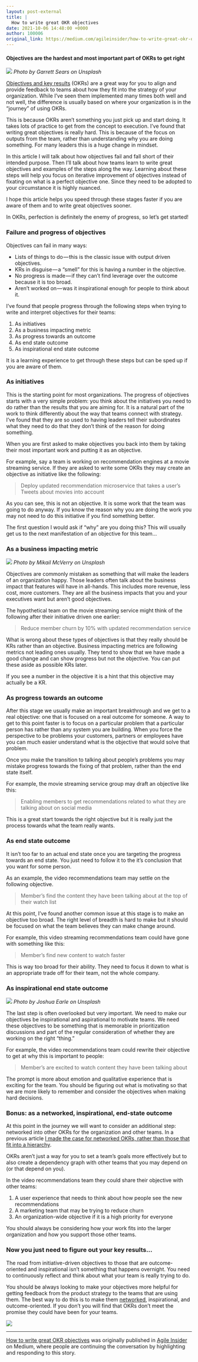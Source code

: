 ```yaml
---
layout: post-external
title: |
  How to write great OKR objectives
date: 2021-10-06 14:48:00 +0000
author: 100006
original_link: https://medium.com/agileinsider/how-to-write-great-okr-objectives-91a2d6b5c75e?source=rss-ba6349c9c628------2
---
```


#### Objectives are the hardest and most important part of OKRs to get right

![](https://cdn-images-1.medium.com/max/1024/1*mHcX40IziDGa7LWUOgpR4A.jpeg)
_Photo by Garrett Sears on Unsplash_

[Objectives and key results](https://www.whatmatters.com/faqs/okr-meaning-definition-example) (OKRs) are a great way for you to align and provide feedback to teams about how they fit into the strategy of your organization. While I’ve seen them implemented many times both well and not well, the difference is usually based on where your organization is in the “journey” of using OKRs.

This is because OKRs aren’t something you just pick up and start doing. It takes lots of practice to get from the concept to execution. I’ve found that writing great objectives is really hard. This is because of the focus on outputs from the team, rather than understanding why you are doing something. For many leaders this is a huge change in mindset.

In this article I will talk about how objectives fail and fall short of their intended purpose. Then I’ll talk about how teams learn to write great objectives and examples of the steps along the way. Learning about these steps will help you focus on iterative improvement of objectives instead of fixating on what is a perfect objective one. Since they need to be adopted to your circumstance it is highly nuanced.

I hope this article helps you speed through these stages faster if you are aware of them and to write great objectives sooner.

In OKRs, perfection is definitely the enemy of progress, so let’s get started!

### Failure and progress of objectives

Objectives can fail in many ways:

- Lists of things to do — this is the classic issue with output driven objectives.
- KRs in disguise — a “smell” for this is having a number in the objective.
- No progress is made — if they can’t find leverage over the outcome because it is too broad.
- Aren’t worked on — was it inspirational enough for people to think about it.

I’ve found that people progress through the following steps when trying to write and interpret objectives for their teams:

1. As initiatives
2. As a business impacting metric
3. As progress towards an outcome
4. As end state outcome
5. As inspirational end state outcome

It is a learning experience to get through these steps but can be sped up if you are aware of them.

### As initiatives

This is the starting point for most organizations. The progress of objectives starts with a very simple problem: you think about the initiatives you need to do rather than the results that you are aiming for. It is a natural part of the work to think differently about the way that teams connect with strategy. I’ve found that they are so used to having leaders tell their subordinates what they need to do that they don’t think of the reason for doing something.

When you are first asked to make objectives you back into them by taking their most important work and putting it as an objective.

For example, say a team is working on recommendation engines at a movie streaming service. If they are asked to write some OKRs they may create an objective as initiative like the following:

> Deploy updated recommendation microservice that takes a user’s Tweets about movies into account

As you can see, this is not an objective. It is some work that the team was going to do anyway. If you know the reason why you are doing the work you may not need to do this initiative if you find something better.

The first question I would ask if “why” are you doing this? This will usually get us to the next manifestation of an objective for this team…

### As a business impacting metric

![](https://cdn-images-1.medium.com/max/1024/0*xTWjvrqh03C9whsi)
_Photo by Mikail McVerry on Unsplash_

Objectives are commonly mistaken as something that will make the leaders of an organization happy. Those leaders often talk about the business impact that features will have in all-hands. This includes more revenue, less cost, more customers. They are all the business impacts that you and your executives want but aren’t good objectives.

The hypothetical team on the movie streaming service might think of the following after their initiative driven one earlier:

> Reduce member churn by 10% with updated recommendation service

What is wrong about these types of objectives is that they really should be KRs rather than an objective. Business impacting metrics are following metrics not leading ones usually. They tend to show that we have made a good change and can show progress but not the objective. You can put these aside as possible KRs later.

If you see a number in the objective it is a hint that this objective may actually be a KR.

### As progress towards an outcome

After this stage we usually make an important breakthrough and we get to a real objective: one that is focused on a real outcome for someone. A way to get to this point faster is to focus on a particular problem that a particular person has rather than any system you are building. When you force the perspective to be problems your customers, partners or employees have you can much easier understand what is the objective that would solve that problem.

Once you make the transition to talking about people’s problems you may mistake progress towards the fixing of that problem, rather than the end state itself.

For example, the movie streaming service group may draft an objective like this:

> Enabling members to get recommendations related to what they are talking about on social media

This is a great start towards the right objective but it is really just the process towards what the team really wants.

### As end state outcome

It isn’t too far to an actual end state once you are targeting the progress towards an end state. You just need to follow it to the it’s conclusion that you want for some person.

As an example, the video recommendations team may settle on the following objective.

> Member’s find the content they have been talking about at the top of their watch list

At this point, I’ve found another common issue at this stage is to make an objective too broad. The right level of breadth is hard to make but it should be focused on what the team believes they can make change around.

For example, this video streaming recommendations team could have gone with something like this:

> Member’s find new content to watch faster

This is way too broad for their ability. They need to focus it down to what is an appropriate trade off for their team, not the whole company.

### As inspirational end state outcome

![](https://cdn-images-1.medium.com/max/1024/0*DxUh33mLtJWBrY5R)
_Photo by Joshua Earle on Unsplash_

The last step is often overlooked but very important. We need to make our objectives be inspirational and aspirational to motivate teams. We need these objectives to be something that is memorable in prioritization discussions and part of the regular consideration of whether they are working on the right “thing.”

For example, the video recommendations team could rewrite their objective to get at why this is important to people:

> Member’s are excited to watch content they have been talking about

The prompt is more about emotion and qualitative experience that is exciting for the team. You should be figuring out what is motivating so that we are more likely to remember and consider the objectives when making hard decisions.

### Bonus: as a networked, inspirational, end-state outcome

At this point in the journey we will want to consider an additional step: networked into other OKRs for the organization and other teams. In a previous article [I made the case for networked OKRs, rather than those that fit into a hierarchy](https://medium.com/agileinsider/okrs-are-networks-not-hierarchies-594a9fb48715).

OKRs aren’t just a way for you to set a team’s goals more effectively but to also create a dependency graph with other teams that you may depend on (or that depend on you).

In the video recommendations team they could share their objective with other teams:

1. A user experience that needs to think about how people see the new recommendations
2. A marketing team that may be trying to reduce churn
3. An organization-wide objective if it is a high priority for everyone

You should always be considering how your work fits into the larger organization and how you support those other teams.

### Now you just need to figure out your key results…

The road from initiative-driven objectives to those that are outcome-oriented and inspirational isn’t something that happens overnight. You need to continuously reflect and think about what your team is really trying to do.

You should be always looking to make your objectives more helpful for getting feedback from the product strategy to the teams that are using them. The best way to do this is to make them [networked](https://medium.com/agileinsider/okrs-are-networks-not-hierarchies-594a9fb48715), inspirational, and outcome-oriented. If you don’t you will find that OKRs don’t meet the promise they could have been for your teams.

 ![](https://medium.com/_/stat?event=post.clientViewed&referrerSource=full_rss&postId=91a2d6b5c75e)
* * *

[How to write great OKR objectives](https://medium.com/agileinsider/how-to-write-great-okr-objectives-91a2d6b5c75e) was originally published in [Agile Insider](https://medium.com/agileinsider) on Medium, where people are continuing the conversation by highlighting and responding to this story.
